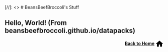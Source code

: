 [//]: <> # BeansBeefBroccoli's Stuff

## Hello, World! (From beansbeefbroccoli.github.io/datapacks)

<p align="right"><a href="/"><b>Back to Home</b></a> <img src="/Images/home.png" alt="Home" width="24" height="24" style="vertical-align:middle"></p>
